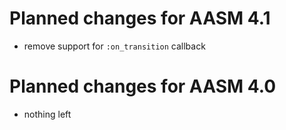 # Planned changes for AASM 4.1

 * remove support for `:on_transition` callback

# Planned changes for AASM 4.0

 * nothing left
